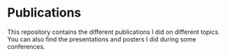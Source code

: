 # Publications

This repository contains the different publications I did on different topics. You can also find the presentations and posters I did during some conferences.
